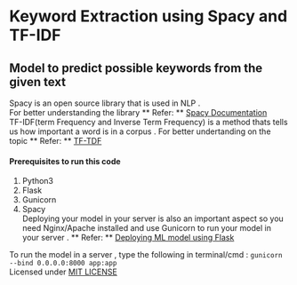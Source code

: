 # Keyword Extraction using Spacy and TF-IDF  

## Model to predict possible keywords from the given text  
Spacy is an open source library that is used in NLP .  
For better understanding the library   ** Refer: **  [Spacy Documentation](https://spacy.io/usage)  
TF-IDF(term Frequency and Inverse Term Frequency) is a method thats tells us how important a word is in a corpus .  For better undertanding on  the topic ** Refer: ** [TF-TDF](https://en.wikipedia.org/wiki/Tf%E2%80%93idf)  

#### Prerequisites to run this code  
1. Python3   
2. Flask  
3. Gunicorn  
4. Spacy  
Deploying your model in your server is also an important aspect so you need Nginx/Apache installed and use Gunicorn to run your model in your server . ** Refer: ** [Deploying ML model using Flask](https://youtu.be/UbCWoMf80PY)  

To run the model in a server , type the following in terminal/cmd : `gunicorn --bind 0.0.0.0:8000 app:app`  
Licensed under [MIT LICENSE](LICENSE)